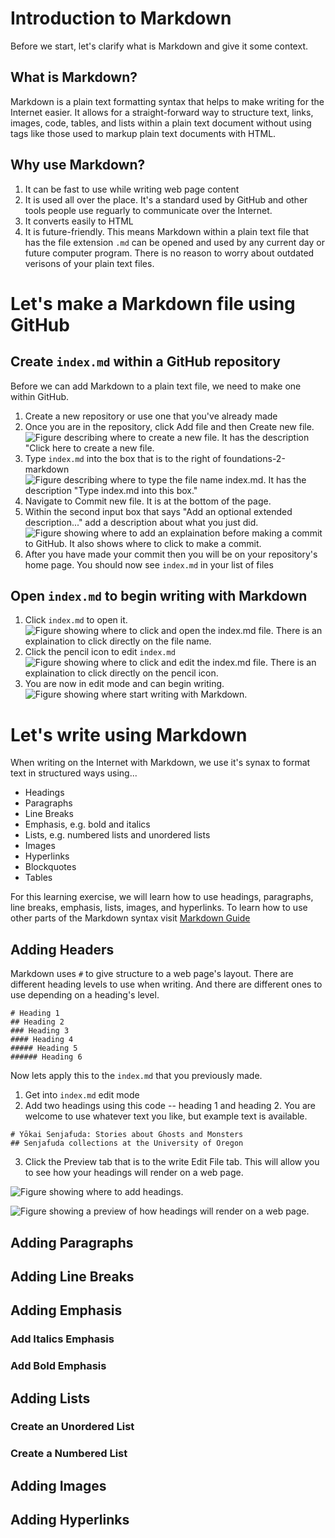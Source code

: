 # Introduction to Markdown
Before we start, let's clarify what is Markdown and give it some context.

## What is Markdown?
Markdown is a plain text formatting syntax that helps to make writing for the Internet easier. It allows for a straight-forward way to structure text, links, images, code, tables, and lists within a plain text document without using tags like those used to markup plain text documents with HTML.

## Why use Markdown?
1. It can be fast to use while writing web page content
2. It is used all over the place. It's a standard used by GitHub and other tools people use reguarly to communicate over the Internet.
3. It converts easily to HTML
4. It is future-friendly. This means Markdown within a plain text file that has the file extension `.md` can be opened and used by any current day or future computer program. There is no reason to worry about outdated verisons of your plain text files.

# Let's make a Markdown file using GitHub

## Create `index.md` within a GitHub repository
Before we can add Markdown to a plain text file, we need to make one within GitHub.

1. Create a new repository or use one that you've already made
2. Once you are in the repository, click Add file and then Create new file.
![Figure describing where to create a new file. It has the description "Click here to create a new file.](/assets/images/markdown-001.png)
3. Type `index.md` into the box that is to the right of foundations-2-markdown
![Figure describing where to type the file name index.md. It has the description "Type index.md into this box."](/assets/images/markdown-002.png)
4. Navigate to Commit new file. It is at the bottom of the page.
5. Within the second input box that says "Add an optional extended description..." add a description about what you just did. 
![Figure showing where to add an explaination before making a commit to GitHub. It also shows where to click to make a commit.](/assets/images/markdown-003.png)
6. After you have made your commit then you will be on your repository's home page. You should now see `index.md` in your list of files

## Open `index.md` to begin writing with Markdown
1. Click `index.md` to open it.
![Figure showing where to click and open the index.md file. There is an explaination to click directly on the file name.](/assets/images/markdown-004.png)
2. Click the pencil icon to edit `index.md`
![Figure showing where to click and edit the index.md file. There is an explaination to click directly on the pencil icon.](/assets/images/markdown-005.png)
3. You are now in edit mode and can begin writing.
![Figure showing where start writing with Markdown.](/assets/images/markdown-005.png)

# Let's write using Markdown

When writing on the Internet with Markdown, we use it's synax to format text in structured ways using...

- Headings
- Paragraphs
- Line Breaks
- Emphasis, e.g. bold and italics
- Lists, e.g. numbered lists and unordered lists
- Images
- Hyperlinks
- Blockquotes
- Tables

For this learning exercise, we will learn how to use headings, paragraphs, line breaks, emphasis, lists, images, and hyperlinks. To learn how to use other parts of the Markdown syntax visit [Markdown Guide](https://www.markdownguide.org/cheat-sheet/)

## Adding Headers
Markdown uses `#` to give structure to a web page's layout. There are different heading levels to use when writing. And there are different ones to use depending on a heading's level.

```
# Heading 1
## Heading 2
### Heading 3
#### Heading 4
##### Heading 5
###### Heading 6
```

Now lets apply this to the `index.md` that you previously made.

1. Get into `index.md` edit mode
2. Add two headings using this code -- heading 1 and heading 2. You are welcome to use whatever text you like, but example text is available.

```
# Yōkai Senjafuda: Stories about Ghosts and Monsters
## Senjafuda collections at the University of Oregon
```
3. Click the Preview tab that is to the write Edit File tab. This will allow you to see how your headings will render on a web page.

![Figure showing where to add headings.](/assets/images/markdown-006.png)

![Figure showing a preview of how headings will render on a web page.](/assets/images/markdown-007.png)

## Adding Paragraphs

## Adding Line Breaks

## Adding Emphasis

### Add Italics Emphasis

### Add Bold Emphasis

## Adding Lists

### Create an Unordered List

### Create a Numbered List

## Adding Images

## Adding Hyperlinks


